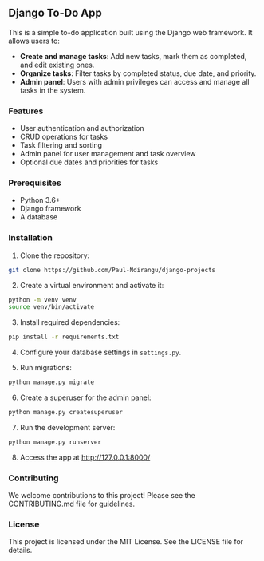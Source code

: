 ## Django To-Do App

This is a simple to-do application built using the Django web framework. It allows users to:

* **Create and manage tasks**: Add new tasks, mark them as completed, and edit existing ones.
* **Organize tasks**: Filter tasks by completed status, due date, and priority.
* **Admin panel**: Users with admin privileges can access and manage all tasks in the system.

### Features

* User authentication and authorization
* CRUD operations for tasks
* Task filtering and sorting
* Admin panel for user management and task overview
* Optional due dates and priorities for tasks

### Prerequisites

* Python 3.6+
* Django framework
* A database 

### Installation

1. Clone the repository:

```bash
git clone https://github.com/Paul-Ndirangu/django-projects
```

2. Create a virtual environment and activate it:

```bash
python -m venv venv
source venv/bin/activate
```

3. Install required dependencies:

```bash
pip install -r requirements.txt
```

4. Configure your database settings in `settings.py`.

5. Run migrations:

```bash
python manage.py migrate
```

6. Create a superuser for the admin panel:

```bash
python manage.py createsuperuser
```

7. Run the development server:

```bash
python manage.py runserver
```

8. Access the app at http://127.0.0.1:8000/

### Contributing

We welcome contributions to this project! Please see the CONTRIBUTING.md file for guidelines.

### License

This project is licensed under the MIT License. See the LICENSE file for details.

